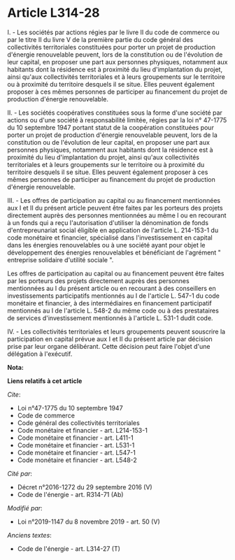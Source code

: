 # Article L314-28

I. - Les sociétés par actions régies par le livre II du code de commerce ou par le titre II du livre V de la première partie
du code général des collectivités territoriales constituées pour porter un projet de production d'énergie renouvelable
peuvent, lors de la constitution ou de l'évolution de leur capital, en proposer une part aux personnes physiques, notamment
aux habitants dont la résidence est à proximité du lieu d'implantation du projet, ainsi qu'aux collectivités territoriales et
à leurs groupements sur le territoire ou à proximité du territoire desquels il se situe. Elles peuvent également proposer à
ces mêmes personnes de participer au financement du projet de production d'énergie renouvelable.

II. - Les sociétés coopératives constituées sous la forme d'une société par actions ou d'une société à responsabilité
limitée, régies par la loi n° 47-1775 du 10 septembre 1947 portant statut de la coopération constituées pour porter un projet
de production d'énergie renouvelable peuvent, lors de la constitution ou de l'évolution de leur capital, en proposer une part
aux personnes physiques, notamment aux habitants dont la résidence est à proximité du lieu d'implantation du projet, ainsi
qu'aux collectivités territoriales et à leurs groupements sur le territoire ou à proximité du territoire desquels il se
situe. Elles peuvent également proposer à ces mêmes personnes de participer au financement du projet de production d'énergie
renouvelable.

III. - Les offres de participation au capital ou au financement mentionnées aux I et II du présent article peuvent être
faites par les porteurs des projets directement auprès des personnes mentionnées au même I ou en recourant à un fonds qui a
reçu l'autorisation d'utiliser la dénomination de fonds d'entrepreunariat social éligible en application de l'article L.
214-153-1 du code monétaire et financier, spécialisé dans l'investissement en capital dans les énergies renouvelables ou à
une société ayant pour objet le développement des énergies renouvelables et bénéficiant de l'agrément " entreprise solidaire
d'utilité sociale ".

Les offres de participation au capital ou au financement peuvent être faites par les porteurs des projets directement auprès
des personnes mentionnées au I du présent article ou en recourant à des conseillers en investissements participatifs
mentionnés au I de l'article L. 547-1 du code monétaire et financier, à des intermédiaires en financement participatif
mentionnés au I de l'article L. 548-2 du même code ou à des prestataires de services d'investissement mentionnés à l'article
L. 531-1 dudit code.

IV. - Les collectivités territoriales et leurs groupements peuvent souscrire la participation en capital prévue aux I et II
du présent article par décision prise par leur organe délibérant. Cette décision peut faire l'objet d'une délégation à
l'exécutif.

**Nota:**



**Liens relatifs à cet article**

_Cite_:

  - Loi n°47-1775 du 10 septembre 1947
  - Code de commerce
  - Code général des collectivités territoriales
  - Code monétaire et financier - art. L214-153-1
  - Code monétaire et financier - art. L411-1
  - Code monétaire et financier - art. L531-1
  - Code monétaire et financier - art. L547-1
  - Code monétaire et financier - art. L548-2

_Cité par_:

  - Décret n°2016-1272 du 29 septembre 2016 (V)
  - Code de l'énergie - art. R314-71 (Ab)

_Modifié par_:

  - Loi n°2019-1147 du 8 novembre 2019 - art. 50 (V)

_Anciens textes_:

  - Code de l'énergie - art. L314-27 (T)
